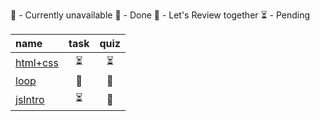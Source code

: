 <!-- ❌💚💛⏳ -->

🚫 - Currently unavailable
💚 - Done
💛 - Let's Review together
⏳ - Pending

| name                  | task | quiz |
| :-------------------- | :--: | :--: |
| [html+css](/html+css) |  ⏳  |  ⏳  |
| [loop](/loop)         |  🚫  |  🚫  |
| [jsIntro](/jsIntro)   |  ⏳  |  🚫  |

<!-- [HTML, CSS Quizes](https://infinitejs.geojs.one/extra/quizgenerator)
[JS Quizes](https://infinitejs.geojs.one/js/quizgenerator) -->
